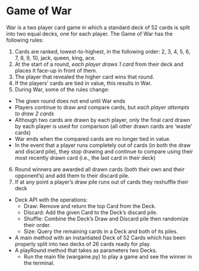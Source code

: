 # Game of War

War is a two player card game in which a standard deck of 52 cards is split into two equal
decks, one for each player. The Game of War has the following rules:

1. Cards are ranked, lowest-to-highest, in the following order:
2, 3, 4, 5, 6, 7, 8, 9, 10, jack, queen, king, ace.
2. At the start of a round, *each player draws 1 card* from their deck and places it face-up in
front of them.
3. The player that revealed the higher card wins that round.
4. If the players’ cards are tied in value, this results in War.
5. During War, some of the rules change:
  * The given round does not end until War ends
  * Players continue to draw and compare cards, but *each player attempts to draw 2 cards*
  * Although two cards are drawn by each player, only the final card drawn by each
player is used for comparison (all other drawn cards are ‘waste’ cards)
  * War ends when the compared cards are no longer tied in value.
  * In the event that a player runs completely out of cards (in both the draw and
discard pile), they stop drawing and continue to compare using their most
recently drawn card (i.e., the last card in their deck)
6. Round winners are awarded all drawn cards (both their own and their opponent’s) and
add them to their discard pile.
7. If at any point a player’s draw pile runs out of cards they reshuffle their deck

* Deck API with the operations:
  * Draw: Remove and return the top Card from the Deck.
  * Discard: Add the given Card to the Deck’s discard pile.
  * Shuffle: Combine the Deck’s Draw and Discard pile then randomize their order.
  * Size: Query the remaining cards in a Deck and both of its piles.
* A main method with an instantiated Deck of 52 Cards which has been properly split into
two decks of 26 cards ready for play.
* A playRound method that takes as parameters two Decks.
  * Run the main file (wargame.py) to play a game and see the winner in the terminal.